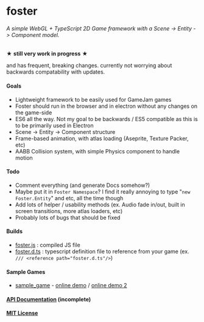 # foster
###### A simple WebGL + TypeScript 2D Game framework with a Scene -> Entity -> Component model.

★ **still very work in progress** ★

and has frequent, breaking changes. currently not worrying about backwards compatability with updates.

#### Goals
 - Lightweight framework to be easily used for GameJam games
 - Foster should run in the browser and in electron without any changes on the game-side
 - ES6 all the way. Not my goal to be backwards / ES5 compatible as this is to be primarily used in Electron
 - Scene -> Entity -> Component structure
 - Frame-based animation, with atlas loading (Aseprite, Texture Packer, etc)
 - AABB Collision system, with simple Physics component to handle motion 
 
#### Todo
 - Comment everything (and generate Docs somehow?)
 - Maybe put it in  `Foster Namespace`? I find it really annoying to type "`new Foster.Entity`" and etc, all the time though
 - Add lots of helper / usability methods (ex. Audio fade in/out, built in screen transitions, more atlas loaders, etc)
 - Probably lots of bugs that should be fixed
 
#### Builds
 - [foster.js](bin/foster.js) : compiled JS file
 - [foster.d.ts](bin/foster.d.ts) : typescript definition file to reference from your game (ex. `/// <reference path="foster.d.ts"/>`)

#### Sample Games
 - [sample_game](sample_game) - [online demo](http://noelfb.com/foster/sample_game/) / [online demo 2](http://noelfb.com/foster/sample_game2/)

#### [API Documentation](api.md) (incomplete)
#### [MIT License](license.md)
